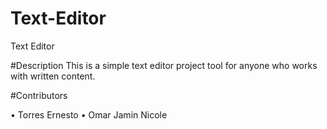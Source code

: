 # Text-Editor
Text  Editor

#Description
This is a simple text editor project tool for anyone who works with written content.


#Contributors

• Torres Ernesto
• Omar Jamin Nicole


